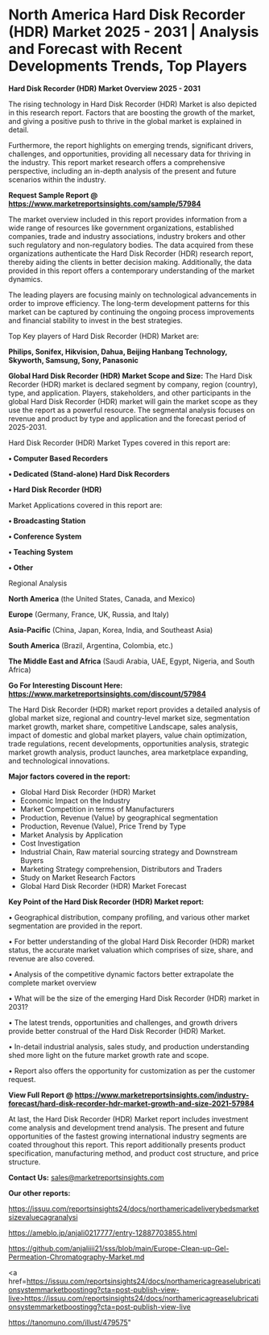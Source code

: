  # North America Hard Disk Recorder (HDR) Market 2025 - 2031 | Analysis and Forecast with Recent Developments Trends, Top Players

<Strong> Hard Disk Recorder (HDR) Market Overview 2025 - 2031</strong>

The rising technology in Hard Disk Recorder (HDR) Market is also depicted in this research report. Factors that are boosting the growth of the market, and giving a positive push to thrive in the global market is explained in detail.

Furthermore, the report highlights on emerging trends, significant drivers, challenges, and opportunities, providing all necessary data for thriving in the industry. This report market research offers a comprehensive perspective, including an in-depth analysis of the present and future scenarios within the industry.

<strong>Request Sample Report @ <a href=https://www.marketreportsinsights.com/sample/57984>https://www.marketreportsinsights.com/sample/57984</a></strong>

The market overview included in this report provides information from a wide range of resources like government organizations, established companies, trade and industry associations, industry brokers and other such regulatory and non-regulatory bodies. The data acquired from these organizations authenticate the Hard Disk Recorder (HDR) research report, thereby aiding the clients in better decision making. Additionally, the data provided in this report offers a contemporary understanding of the market dynamics.

The leading players are focusing mainly on technological advancements in order to improve efficiency. The long-term development patterns for this market can be captured by continuing the ongoing process improvements and financial stability to invest in the best strategies.

Top Key players of Hard Disk Recorder (HDR) Market are:

<strong>Philips, Sonifex, Hikvision, Dahua, Beijing Hanbang Technology, Skyworth, Samsung, Sony, Panasonic</strong>

<strong><b>Global Hard Disk Recorder (HDR) Market Scope and Size:</b></strong>
The Hard Disk Recorder (HDR) market is declared segment by company, region (country), type, and application. Players, stakeholders, and other participants in the global Hard Disk Recorder (HDR) market will gain the market scope as they use the report as a powerful resource. The segmental analysis focuses on revenue and product by type and application and the forecast period of 2025-2031.

Hard Disk Recorder (HDR) Market Types covered in this report are:

<strong>• Computer Based Recorders

• Dedicated (Stand-alone) Hard Disk Recorders

• Hard Disk Recorder (HDR)</strong>

Market Applications covered in this report are:

<strong>• Broadcasting Station

• Conference System

• Teaching System

• Other</strong> 

Regional Analysis

<strong>North America</strong> (the United States, Canada, and Mexico)

<strong>Europe</strong> (Germany, France, UK, Russia, and Italy)

<strong>Asia-Pacific</strong> (China, Japan, Korea, India, and Southeast Asia)

<strong>South America</strong> (Brazil, Argentina, Colombia, etc.)

<strong>The Middle East and Africa</strong> (Saudi Arabia, UAE, Egypt, Nigeria, and South Africa)

<strong>Go For Interesting Discount Here: <a href=https://www.marketreportsinsights.com/discount/57984>https://www.marketreportsinsights.com/discount/57984</a></strong>

The Hard Disk Recorder (HDR) market report provides a detailed analysis of global market size, regional and country-level market size, segmentation market growth, market share, competitive Landscape, sales analysis, impact of domestic and global market players, value chain optimization, trade regulations, recent developments, opportunities analysis, strategic market growth analysis, product launches, area marketplace expanding, and technological innovations.

<strong><b>Major factors covered in the report:</b></strong>
<ul>
  <li>Global Hard Disk Recorder (HDR) Market </li>
  <li>Economic Impact on the Industry</li>
  <li>Market Competition in terms of Manufacturers</li>
  <li>Production, Revenue (Value) by geographical segmentation</li>
  <li>Production, Revenue (Value), Price Trend by Type</li>
  <li>Market Analysis by Application</li>
  <li>Cost Investigation</li>
  <li>Industrial Chain, Raw material sourcing strategy and Downstream Buyers</li>
  <li>Marketing Strategy comprehension, Distributors and Traders</li>
  <li>Study on Market Research Factors</li>
  <li>Global Hard Disk Recorder (HDR) Market Forecast</li>
</ul>

<strong><b>Key Point of the Hard Disk Recorder (HDR) Market report:</b></strong>

• Geographical distribution, company profiling, and various other market segmentation are provided in the report.

• For better understanding of the global Hard Disk Recorder (HDR) market status, the accurate market valuation which comprises of size, share, and revenue are also covered.

• Analysis of the competitive dynamic factors better extrapolate the complete market overview

• What will be the size of the emerging Hard Disk Recorder (HDR) market in 2031?

• The latest trends, opportunities and challenges, and growth drivers provide better construal of the Hard Disk Recorder (HDR) Market.

• In-detail industrial analysis, sales study, and production understanding shed more light on the future market growth rate and scope.

• Report also offers the opportunity for customization as per the customer request.

<strong><b>View Full Report @ <a href=https://www.marketreportsinsights.com/industry-forecast/hard-disk-recorder-hdr-market-growth-and-size-2021-57984>https://www.marketreportsinsights.com/industry-forecast/hard-disk-recorder-hdr-market-growth-and-size-2021-57984</a></b></strong>


At last, the Hard Disk Recorder (HDR) Market report includes investment come analysis and development trend analysis. The present and future opportunities of the fastest growing international industry segments are coated throughout this report. This report additionally presents product specification, manufacturing method, and product cost structure, and price structure.

<strong>Contact Us:</strong>
sales@marketreportsinsights.com

<strong>Our other reports:</strong>

<a href=https://issuu.com/reportsinsights24/docs/northamericadeliverybedsmarketsizevaluecagranalysi>https://issuu.com/reportsinsights24/docs/northamericadeliverybedsmarketsizevaluecagranalysi</a>

<a href=https://ameblo.jp/anjali0217777/entry-12887703855.html>https://ameblo.jp/anjali0217777/entry-12887703855.html</a>

<a href=https://github.com/anjaliiii21/sss/blob/main/Europe-Clean-up-Gel-Permeation-Chromatography-Market.md>https://github.com/anjaliiii21/sss/blob/main/Europe-Clean-up-Gel-Permeation-Chromatography-Market.md</a>

<a href=https://issuu.com/reportsinsights24/docs/northamericagreaselubricationsystemmarketboostingg?cta=post-publish-view-live>https://issuu.com/reportsinsights24/docs/northamericagreaselubricationsystemmarketboostingg?cta=post-publish-view-live</a>

<a href=https://tanomuno.com/illust/479575>https://tanomuno.com/illust/479575</a>"
